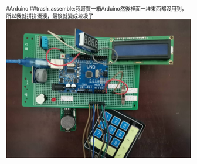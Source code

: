 #Arduino
##trash_assemble:我哥買一箱Arduino然後裡面一堆東西都沒用到，所以我就拼拼湊湊，最後就變成垃圾了
![image](https://github.com/Gusty1/Arduino/blob/main/trash_assemble/cover.jpg?raw=true)
